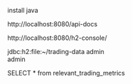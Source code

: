 install java

http://localhost:8080/api-docs

http://localhost:8080/h2-console/

jdbc:h2:file:~/trading-data
admin  
admin

SELECT * from relevant_trading_metrics